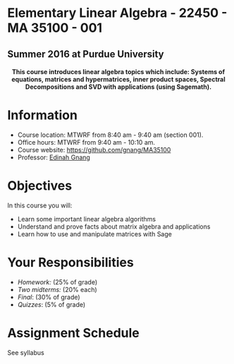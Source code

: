 # Elementary Linear Algebra - 22450 - MA 35100 - 001

## Summer 2016 at Purdue University

<h4 style="text-align:center">
  This course introduces linear algebra topics which include: 
  Systems of equations, matrices and hypermatrices, inner product spaces, Spectral Decompositions and SVD
  with applications (using Sagemath).
</h4>


# Information

- Course location: MTWRF from 8:40 am - 9:40 am (section 001).
- Office hours:  MTWRF from 9:40 am - 10:10 am.
- Course website: <https://github.com/gnang/MA35100>
- Professor: [Edinah Gnang](http://www.math.purdue.edu/~egnang/)


# Objectives

In this course you will:

- Learn some important linear algebra algorithms
- Understand and prove facts about matrix algebra and applications
- Learn how to use and manipulate matrices with Sage

# Your Responsibilities

- *Homework:* (25% of grade)
- *Two midterms:* (20% each)
- *Final*: (30% of grade)
- *Quizzes*: (5% of grade)


# Assignment Schedule

See syllabus

